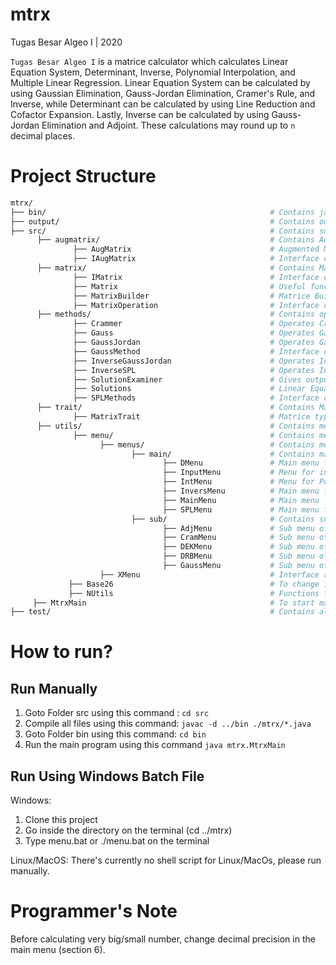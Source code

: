 # mtrx
Tugas Besar Algeo I | 2020

`Tugas Besar Algeo I` is a matrice calculator which calculates Linear Equation System, Determinant, Inverse, Polynomial Interpolation, and Multiple Linear Regression. Linear Equation System can be calculated by using Gaussian Elimination, Gauss-Jordan Elimination, Cramer's Rule, and Inverse, while Determinant can be calculated by using Line Reduction and Cofactor Expansion. Lastly, Inverse can be calculated by using Gauss-Jordan Elimination and Adjoint. These calculations may round up to `n` decimal places.

# Project Structure
```sh
mtrx/
├── bin/                                                  # Contains java byte code (.class)
├── output/                                               # Contains output of each calculations (.txt)
├── src/                                                  # Contains source code (.java)
      ├── augmatrix/                                      # Contains Augmented Matrice forms
              ├── AugMatrix                               # Augmented Matrice Builder and useful functions for Augmented Matrice
              ├── IAugMatrix                              # Interface of AugMatrix
      ├── matrix/                                         # Contains Matrice forms
              ├── IMatrix                                 # Interface of Matrix
              ├── Matrix                                  # Useful functions for Matrice
              ├── MatrixBuilder                           # Matrice Builder
              ├── MatrixOperation                         # Interface of MatrixOperation
      ├── methods/                                        # Contains operations of every calculations
              ├── Crammer                                 # Operates Cramer's Rule
              ├── Gauss                                   # Operates Gaussian Elimination
              ├── GaussJordan                             # Operates Gauss-Jordan Elimination
              ├── GaussMethod                             # Interface of Gauss, GaussJordan, and InverseGaussJordan
              ├── InverseGaussJordan                      # Operates Inverse using Gauss-Jordan Elimination
              ├── InverseSPL                              # Operates Inverse using Adjoint
              ├── SolutionExaminer                        # Gives output of Linear Equation System after using one of those calculations
              ├── Solutions                               # Linear Equation System types, including single solution, multiple solution, and no solution
              ├── SPLMethods                              # Interface of Crammer and InverseSPL
      ├── trait/                                          # Contains MatrixTrait
              ├── MatrixTrait                             # Matrice types, including square matrice (N x N), zero matrice (0 for all elements), and identity matrice
      ├── utils/                                          # Contains menus, Base26, and NUtils
              ├── menu/                                   # Contains menus and the interface
                    ├── menus/                            # Contains menus
                           ├── main/                      # Contains main menus
                                  ├── DMenu               # Main menu for Determinant
                                  ├── InputMenu           # Menu for input (choose between input from console or file)
                                  ├── IntMenu             # Menu for Polynomial Interpolation
                                  ├── InversMenu          # Main menu for Inverse
                                  ├── MainMenu            # Main menu
                                  ├── SPLMenu             # Main menu for Linear Equation System
                           ├── sub/                       # Contains sub menus
                                  ├── AdjMenu             # Sub menu of InversMenu (Adjoint)
                                  ├── CramMenu            # Sub menu of Linear Equation System (Cramer's Rule)
                                  ├── DEKMenu             # Sub menu of Determinant (Cofactor Expansion)
                                  ├── DRBMenu             # Sub menu of Determinant (Line Reduction)
                                  ├── GaussMenu           # Sub menu of Linear Equation System (Gaussian Elimination, Gauss-Jordan Elimination, and Inverse)
                    ├── XMenu                             # Interface and functions for menus
             ├── Base26                                   # To change integer to string
             ├── NUtils                                   # Functions for better precision
     ├── MtrxMain                                         # To start main menu
├── test/                                                 # Contains all test cases given
```

# How to run?

## Run Manually

1. Goto Folder src using this command : `cd src`
2. Compile all files using this command: `javac -d ../bin ./mtrx/*.java`
3. Goto Folder bin using this command: `cd bin`
4. Run the main program using this command `java mtrx.MtrxMain`

## Run Using Windows Batch File

Windows:
1. Clone this project
2. Go inside the directory on the terminal (cd ../mtrx)
2. Type menu.bat or ./menu.bat on the terminal

Linux/MacOS: There's currently no shell script for Linux/MacOs, please run manually.

# Programmer's Note

Before calculating very big/small number, change decimal precision in the main menu (section 6).